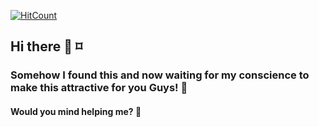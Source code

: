 [![HitCount](http://hits.dwyl.com/abhinavsri360/abhinavsri360.svg)](http://hits.dwyl.com/abhinavsri360/abhinavsri360)
## Hi there 👋 ⌑
### Somehow I found this and now waiting for my conscience to make this attractive for you Guys! :pleading_face:

#### Would you mind helping me? :pleading_face:
<!--
**abhinavsri360/abhinavsri360** is a ✨ _special_ ✨ repository because its `README.md` (this file) appears on your GitHub profile.

Here are some ideas to get you started:

- 🔭 I’m currently working on ...
- 🌱 I’m currently learning ...
- 👯 I’m looking to collaborate on ...
- 🤔 I’m looking for help with ...
- 💬 Ask me about ...
- 📫 How to reach me: ...
- 😄 Pronouns: ...
- ⚡ Fun fact: ...
-->
